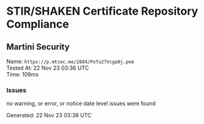 # STIR/SHAKEN Certificate Repository Compliance

## Martini Security

Name: `https://p.mtsec.me/2884/PoTu27Vcga0j.pem`\
Tested At: 22 Nov 23 03:36 UTC\
Time: 109ms

### Issues

no warning, or error, or notice date level issues were found

Generated: 22 Nov 23 03:38 UTC